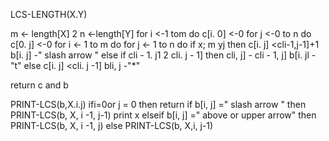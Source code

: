 LCS-LENGTH(X.Y)

m <- length[X]
2 n <-length[Y]
for i <-1 tom
do c[i. 0] <-0
for j <-0 to n
do c[0. j] <-0
for i <- 1 to m
do for j <- 1 to n
do if x; m yj
then c[i. j] <cli-1,j-1]+1
b[i. j] -" slash arrow "
else if cli - 1. j1 2 cli. j - 1]
then cli, j] - cli - 1, j]
b[i. jl -"t"
else c[i. j] <cli. j -1]
bli, j -"*"



return c and b



PRINT-LCS(b,X.i.j)
ifi=0or j = 0
then return
if b[i, j] =" slash arrow "
then PRINT-LCS(b, X, i -1, j-1)
print x
elseif b[i, j] =" above or upper arrow"
then PRINT-LCS(b, X, i -1, j)
else PRINT-LCS(b, X,i, j-1)
